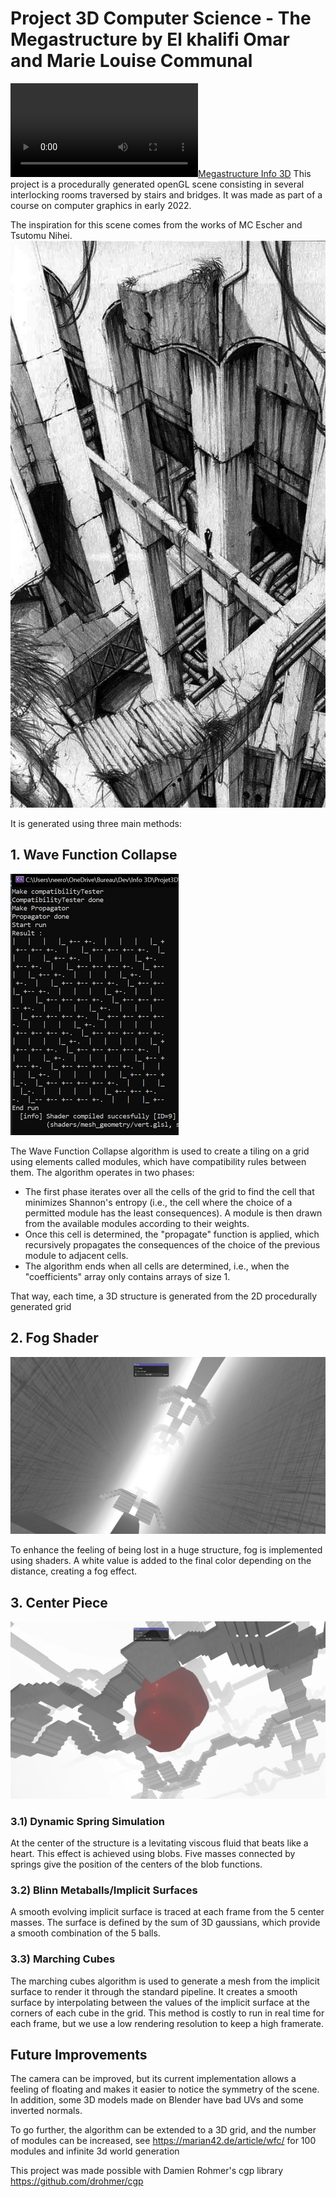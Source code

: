 # Project 3D Computer Science - The Megastructure by El khalifi Omar and Marie Louise Communal 

[![Megastructure Info 3D](MegastructureInfo3D.mp4)](https://www.youtube.com/watch?v=VIDEO_ID)
This project is a procedurally generated openGL scene consisting in several interlocking rooms traversed by stairs and bridges. It was made as part of a course on computer graphics in early 2022.

The inspiration for this scene comes from the works of MC Escher and Tsutomu Nihei.
![Tsutomu Nihei's work](nihei.png)

It is generated using three main methods:

## 1. Wave Function Collapse

![Wave Function Collapse](wave-function-collapse.png)

The Wave Function Collapse algorithm is used to create a tiling on a grid using elements called modules, which have compatibility rules between them. The algorithm operates in two phases:

- The first phase iterates over all the cells of the grid to find the cell that minimizes Shannon's entropy (i.e., the cell where the choice of a permitted module has the least consequences). A module is then drawn from the available modules according to their weights.
- Once this cell is determined, the "propagate" function is applied, which recursively propagates the consequences of the choice of the previous module to adjacent cells.
- The algorithm ends when all cells are determined, i.e., when the "coefficients" array only contains arrays of size 1.

That way, each time, a 3D structure is generated from the 2D procedurally generated grid

## 2. Fog Shader

![Fog Shader](fog.png)

To enhance the feeling of being lost in a huge structure, fog is implemented using shaders. A white value is added to the final color depending on the distance, creating a fog effect.

## 3. Center Piece

![Center Piece](center_piece.png)

### 3.1) Dynamic Spring Simulation

At the center of the structure is a levitating viscous fluid that beats like a heart. This effect is achieved using blobs. Five masses connected by springs give the position of the centers of the blob functions.

### 3.2) Blinn Metaballs/Implicit Surfaces

A smooth evolving implicit surface is traced at each frame from the 5 center masses. The surface is defined by the sum of 3D gaussians, which provide a smooth combination of the 5 balls.

### 3.3) Marching Cubes

The marching cubes algorithm is used to generate a mesh from the implicit surface to render it through the standard pipeline. It creates a smooth surface by interpolating between the values of the implicit surface at the corners of each cube in the grid. This method is costly to run in real time for each frame, but we use a low rendering resolution to keep a high framerate.

## Future Improvements

The camera can be improved, but its current implementation allows a feeling of floating and makes it easier to notice the symmetry of the scene. In addition, some 3D models made on Blender have bad UVs and some inverted normals.

To go further, the algorithm can be extended to a 3D grid, and the number of modules can be increased, see https://marian42.de/article/wfc/ for 100 modules and infinite 3d world generation

This project was made possible with Damien Rohmer's cgp library https://github.com/drohmer/cgp